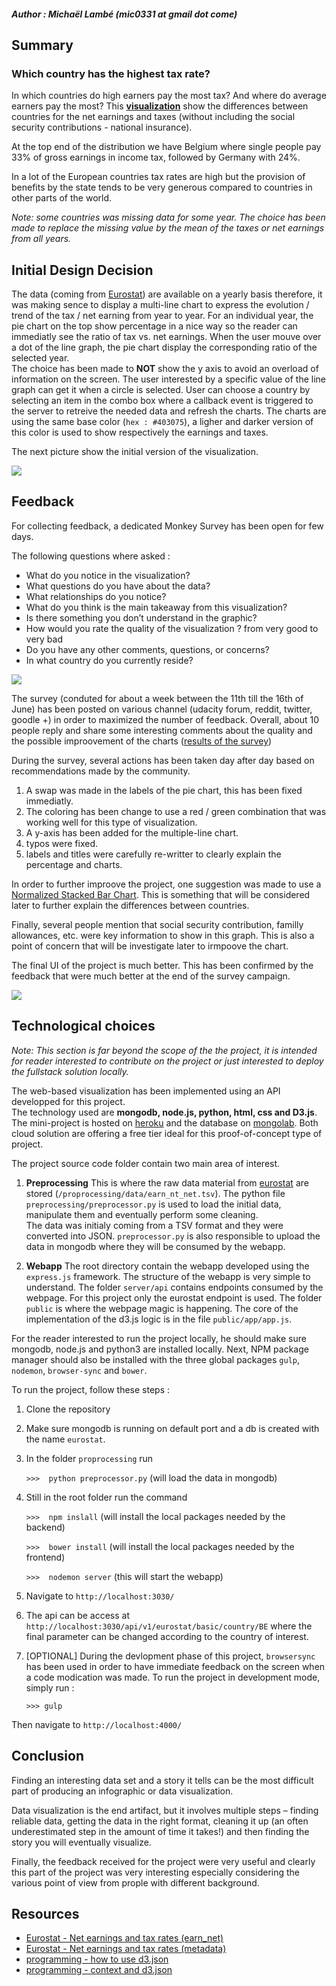 ##### Author : Michaël Lambé (mic0331 at gmail dot come)
## Summary
### Which country has the highest tax rate?
In which countries do high earners pay the most tax? And where do average earners pay the most?
This **[visualization](https://radiant-basin-3159.herokuapp.com/)** show the differences between countries for the net earnings and taxes (without including the social security contributions - national insurance).

At the top end of the distribution we have Belgium where single people pay 33% of gross earnings in income tax, followed by Germany with 24%.

In a lot of the European countries tax rates are high but the provision of benefits by the state tends to be very generous compared to countries in other parts of the world.

*Note: some countries was missing data for some year. The choice has been made to replace the missing value by the mean of the taxes or net earnings from all years.*
## Initial Design Decision
The data (coming from [Eurostat](http://appsso.eurostat.ec.europa.eu/nui/show.do?dataset=earn_nt_net&lang=en)) are available on a yearly basis therefore, it was making sence to display a multi-line chart to express the evolution / trend of the tax / net earning from year to year.
For an individual year, the pie chart on the top show percentage in a nice way so the reader can immediatly see the ratio of tax vs. net earnings.
When the user mouve over a dot of the line graph, the pie chart display the corresponding ratio of the selected year.  
The choice has been made to **NOT** show the y axis to avoid an overload of information on the screen.  The user interested by a specific value of the line graph can get it when a circle is selected.
User can choose a country by selecting an item in the combo box where a callback event is triggered to the server to retreive the needed data and refresh the charts.
The charts are using the same base color (`hex : #403075`), a ligher and darker version of this color is used to show respectively the earnings and taxes.

The next picture show the initial version of the visualization.

![](./public/pictures/UI_v1.png)

## Feedback
For collecting feedback, a dedicated Monkey Survey has been open for few days.

The following questions where asked :

* What do you notice in the visualization?
* What questions do you have about the data?
* What relationships do you notice?
* What do you think is the main takeaway from this visualization?
* Is there something you don’t understand in the graphic?
* How would you rate the quality of the visualization ? from very good to very bad
* Do you have any other comments, questions, or concerns?
* In what country do you currently reside?

![](./public/pictures/survey_monkey.png)

The survey (conduted for about a week between the 11th till the 16th of June) has been posted on various channel (udacity forum, reddit, twitter, goodle +) in order to maximized the number of feedback.
Overall, about 10 people reply and share some interesting comments about the quality and the possible improovement of the charts ([results of the survey](./public/files/survey_results.pdf))

During the survey, several actions has been taken day after day based on recommendations made by the community.

1. A swap was made in the labels of the pie chart, this has been fixed immediatly.
2. The coloring has been change to use a red / green combination that was working well for this type of visualization.
3. A y-axis has been added for the multiple-line chart.
4. typos were fixed.
5. labels and titles were carefully re-writter to clearly explain the percentage and charts.

In order to further improove the project, one suggestion was made to use a [Normalized Stacked Bar Chart](http://bl.ocks.org/mbostock/3886394).  This is something that will be considered later to further explain the differences between countries.

Finally, several people mention that social security contribution, familly allowances, etc. were key information to show in this graph.  This is also a point of concern that will be investigate later to irmpoove the chart.

The final UI of the project is much better.  This has been confirmed by the feedback that were much better at the end of the survey campaign.

![](./public/pictures/UI_v3.png)

## Technological choices

*Note: This section is far beyond the scope of the the project, it is intended for reader interested to contribute on the project or just interested to deploy the fullstack solution locally.*

The web-based visualization has been implemented using an API developped for this project.  
The technology used are **mongodb, node.js, python, html, css and D3.js**.
The mini-project is hosted on [heroku](https://www.heroku.com/) and the database on [mongolab](https://mongolab.com/).  Both cloud solution are offering a free tier ideal for this proof-of-concept type of project.

The project source code folder contain two main area of interest.

1. **Preprocessing**
This is where the raw data material from [eurostat](http://appsso.eurostat.ec.europa.eu/nui/show.do?dataset=earn_nt_net&lang=en) are stored (`/proprocessing/data/earn_nt_net.tsv`). The python file `preprocessing/preprocessor.py` is used to load the initial data, manipulate them and eventually perform some cleaning.  
The data was initialy coming from a TSV format and they were converted into JSON. `preprocessor.py` is also responsible to upload the data in mongodb where they will be consumed by the webapp.

2. **Webapp**
The root directory contain the webapp developed using the `express.js` framework. The structure of the webapp is very simple to understand.  The folder `server/api` contains endpoints consumed by the webpage.  For this project only the eurostat endpoint is used.  The folder `public` is where the webpage magic is happening.  The core of the implementation of the d3.js logic is in the file `public/app/app.js`.

For the reader interested to run the project locally, he should make sure mongodb, node.js and python3 are installed locally.
Next, NPM package manager should also be installed with the three global 
packages `gulp`, `nodemon`, `browser-sync` and `bower`.

To run the project, follow these steps :

1. Clone the repository

2. Make sure mongodb is running on default port and a db is created with the name `eurostat`.

3. In the folder `proprocessing` run 

    `>>>  python preprocessor.py`
    (will load the data in mongodb)

4. Still in the root folder run the command

    `>>>  npm inslall`
    (will install the local packages needed by the backend)

    `>>>  bower install`
    (will install the local packages needed by the frontend)

    `>>>  nodemon server`
    (this will start the webapp)

5. Navigate to `http://localhost:3030/`

6. The api can be access at `http://localhost:3030/api/v1/eurostat/basic/country/BE` where the final parameter can be changed according to the country of interest.

7. [OPTIONAL] During the devlopment phase of this project, `browsersync` has been used in order to have immediate feedback on the screen when a code modication was made. To run the project in development mode, simply run :

    `>>> gulp`

Then navigate to `http://localhost:4000/`

## Conclusion
Finding an interesting data set and a story it tells can be the most difficult part of producing an infographic or data visualization.

Data visualization is the end artifact, but it involves multiple steps – finding reliable data, getting the data in the right format, cleaning it up (an often underestimated step in the amount of time it takes!) and then finding the story you will eventually visualize.

Finally, the feedback received for the project were very useful and clearly this part of the project was very interesting especially considering the various point of view from prople with different background.

## Resources
* [Eurostat - Net earnings and tax rates (earn_net)](http://appsso.eurostat.ec.europa.eu/nui/show.do?dataset=earn_nt_net&lang=en)
* [Eurostat - Net earnings and tax rates (metadata)](http://ec.europa.eu/eurostat/cache/metadata/en/earn_net_esms.htm)
* [programming - how to use d3.json](https://gist.github.com/mbostock/3750941)
* [programming - context and d3.json](http://stackoverflow.com/questions/30780654/how-to-properly-control-the-context-when-using-d3-json-event-handler/30780795?noredirect=1#comment49612132_30780795)
